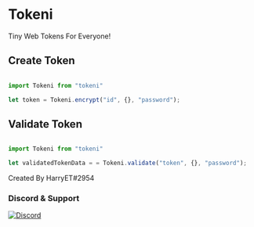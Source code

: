 # Tokeni

Tiny Web Tokens For Everyone!

## Create Token
```ts

import Tokeni from "tokeni"

let token = Tokeni.encrypt("id", {}, "password");

```

## Validate Token
```ts

import Tokeni from "tokeni"

let validatedTokenData = = Tokeni.validate("token", {}, "password");

```

Created By HarryET#2954

### Discord & Support

[![Discord](https://discord.com/api/guilds/717736174017445901/embed.png?style=banner2)](https://discord.gg/8WtCGsn)
